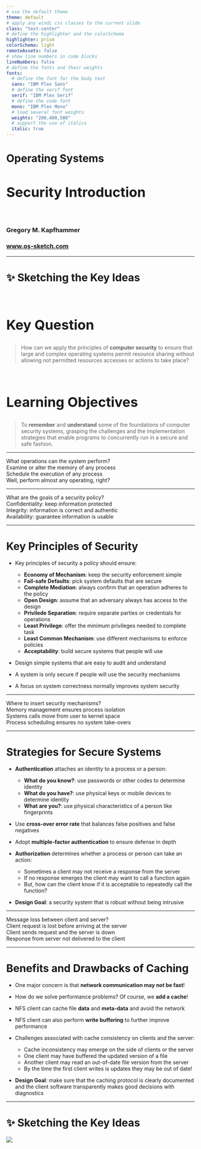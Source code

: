 ```yaml
---
# use the default theme
theme: default
# apply any windi css classes to the current slide
class: "text-center"
# define the highlighter and the colorSchema
highlighter: prism
colorSchema: light
remoteAssets: false
# show line numbers in code blocks
lineNumbers: false
# define the fonts and their weights
fonts:
  # define the font for the body text
  sans: "IBM Plex Sans"
  # define the serif font
  serif: "IBM Plex Serif"
  # define the code font
  mono: "IBM Plex Mono"
  # load several font weights
  weights: "200,400,500"
  # support the use of italics
  italic: true
---
```


[//]: # "Slide Start {{{"

# Operating Systems

## Security Introduction

<div class="container my-5">
  &nbsp;
</div>

### Gregory M. Kapfhammer

### www.os-sketch.com

[//]: # "Slide End }}}"

---

[//]: # "Slide Start {{{"

# ✨ Sketching the Key Ideas

<style>
  h1 {
    @apply mb-0 -mt-1;
  }
  h2 {
    font-size: 36px;
    @apply text-red-600 mb-4;
  }
</style>

<br>

<div v-click>

## Key Question

> How can we apply the principles of **computer security** to ensure that large
> and complex operating systems permit resource sharing without allowing not
> permitted resources accesses or actions to take place?

</div>

<br>

<div v-click>

## Learning Objectives

> To **remember** and **understand** some of the foundations of computer
> security systems, grasping the challenges and the implementation strategies
> that enable programs to concurrently run in a secure and safe fashion.

</div>

[//]: # "Slide End }}}"

---

[//]: # "Slide Start {{{"

<div class="flex row">

<div class="text-7xl text-red-600 font-bold mt-5 ml-4 mb-4">
What operations can the system perform?
</div>

</div>

<div v-click>

<div class="flex row">

<mdi-tooltip-check class="text-6xl ml-8 mt-6 text-blue-600" />

<div class="text-3xl font-bold mt-10 ml-4">
Examine or alter the memory of any process
</div>

</div>

</div>

<div v-click>

<div class="flex row">

<mdi-tooltip-check class="text-6xl ml-8 mt-6 text-blue-600" />

<div class="text-3xl font-bold mt-10 ml-4">
Schedule the execution of any process
</div>

</div>

</div>

<div v-click>

<div class="flex row">

<mdi-tooltip-check class="text-6xl ml-8 mt-6 text-blue-600" />

<div class="text-3xl font-bold mt-10 ml-4">
Well, perform almost any operating, right?
</div>

</div>

</div>

[//]: # "Slide End }}}"

---

[//]: # "Slide Start {{{"

<div class="flex row">

<div class="text-7xl text-red-600 font-bold mt-5 ml-4 mb-4">
What are the goals of a security policy?
</div>

</div>

<div v-click>

<div class="flex row">

<uim-cube class="text-6xl ml-8 mt-6 text-blue-600" />

<div class="text-3xl font-bold mt-10 ml-4">
Confidentiality: keep information protected
</div>

</div>

</div>

<div v-click>

<div class="flex row">

<uim-cube class="text-6xl ml-8 mt-6 text-blue-600" />

<div class="text-3xl font-bold mt-10 ml-4">
Integrity: information is correct and authentic
</div>

</div>

</div>

<div v-click>

<div class="flex row">

<uim-cube class="text-6xl ml-8 mt-6 text-blue-600" />

<div class="text-3xl font-bold mt-10 ml-4">
Availability: guarantee information is usable
</div>

</div>

</div>

[//]: # "Slide End }}}"

---

[//]: # "Slide Start {{{"

# Key Principles of Security

<v-clicks>

- Key principles of security a policy should ensure:

    - **Economy of Mechanism**: keep the security enforcement simple
    - **Fail-safe Defaults**: pick system defaults that are secure
    - **Complete Mediation**: always confirm that an operation adheres to the policy
    - **Open Design**: assume that an adversary always has access to the design
    - **Privilede Separation**: require separate parties or credentials for operations
    - **Least Privilege**: offer the minimum privileges needed to complete task
    - **Least Common Mechanism**: use different mechanisms to enforce policies
    - **Acceptability**: build secure systems that people will use

- Design simple systems that are easy to audit and understand

- A system is only secure if people will use the security mechanisms

- A focus on system correctness normally improves system security

</v-clicks>

[//]: # "Slide End }}}"

---

[//]: # "Slide Start {{{"

<div class="flex row">

<div class="text-7xl text-red-600 font-bold mt-5 ml-4 mb-4">
Where to insert security mechanisms?
</div>

</div>

<div v-click>

<div class="flex row">

<uim-cube class="text-6xl ml-8 mt-6 text-blue-600" />

<div class="text-3xl font-bold mt-10 ml-4">
Memory management ensures process isolation
</div>

</div>

</div>

<div v-click>

<div class="flex row">

<uim-cube class="text-6xl ml-8 mt-6 text-blue-600" />

<div class="text-3xl font-bold mt-10 ml-4">
Systems calls move from user to kernel space
</div>

</div>

</div>

<div v-click>

<div class="flex row">

<uim-cube class="text-6xl ml-8 mt-6 text-blue-600" />

<div class="text-3xl font-bold mt-10 ml-4">
Process scheduling ensures no system take-overs
</div>

</div>

</div>

[//]: # "Slide End }}}"

---

[//]: # "Slide Start {{{"

# Strategies for Secure Systems

<v-clicks>

- **Authentication** attaches an identity to a process or a person:

  - **What do you know?**: use passwords or other codes to determine identity
  - **What do you have?**: use physical keys or mobile devices to determine identity
  - **What are you?**: use physical characteristics of a person like fingerprints

- Use **cross-over error rate** that balances false positives and false
  negatives

- Adopt **multiple-factor authentication** to ensure defense in depth

- **Authorization** determines whether a process or person can take an action:

  - Sometimes a client may not receive a response from the server
  - If no response emerges the client may want to call a function again
  - But, how can the client know if it is acceptable to repeatedly call the function?

- **Design Goal**: a security system that is robust without being intrusive

</v-clicks>

[//]: # "Slide End }}}"

---

[//]: # "Slide Start {{{"

<div class="flex row">

<div class="text-7xl text-red-600 font-bold mt-5 ml-4 mb-4">
Message loss between client and server?
</div>

</div>

<div v-click>

<div class="flex row">

<uim-exclamation-octagon class="text-6xl ml-8 mt-6 text-blue-600" />

<div class="text-3xl font-bold mt-10 ml-4">
Client request is lost before arriving at the server
</div>

</div>

</div>

<div v-click>

<div class="flex row">

<uim-exclamation-octagon class="text-6xl ml-8 mt-6 text-blue-600" />

<div class="text-3xl font-bold mt-10 ml-4">
Client sends request and the server is down
</div>

</div>

</div>

<div v-click>

<div class="flex row">

<uim-exclamation-octagon class="text-6xl ml-8 mt-6 text-blue-600" />

<div class="text-3xl font-bold mt-10 ml-4">
Response from server not delivered to the client
</div>

</div>

</div>

[//]: # "Slide End }}}"

---

[//]: # "Slide Start {{{"

# Benefits and Drawbacks of Caching

<v-clicks>

- One major concern is that **network communication may not be fast**!

- How do we solve performance problems? Of course, we **add a cache**!

- NFS client can cache file **data** and **meta-data** and avoid the network

- NFS client can also perform **write buffering** to further improve performance

- Challenges associated with cache consistency on clients and the server:

  - Cache inconsistency may emerge on the side of clients or the server
  - One client may have buffered the updated version of a file
  - Another client may read an out-of-date file version from the server
  - By the time the first client writes is updates they may be out of date!

- **Design Goal**: make sure that the caching protocol is clearly documented and
  the client software transparently makes good decisions with diagnostics

</v-clicks>

[//]: # "Slide End }}}"

---

[//]: # "Slide Start {{{"

# ✨ Sketching the Key Ideas

<img src="/os-sketch-nfs-introduction.svg" class="ml-1 mt-8 h-100" />

[//]: # "Slide End }}}"
